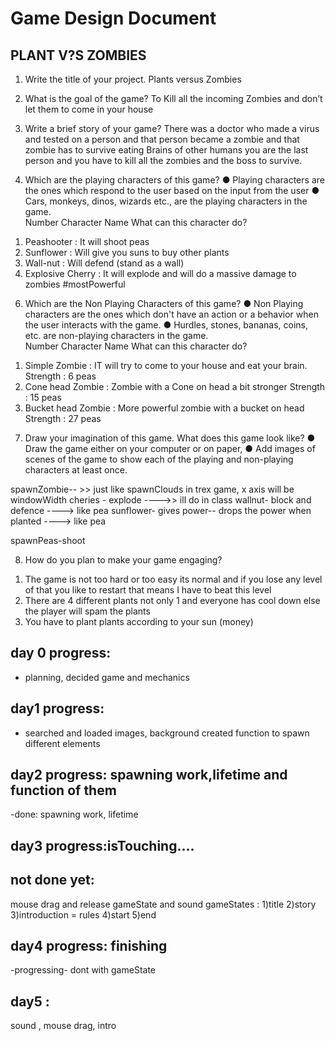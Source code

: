 # Game Design Document
## PLANT V?S ZOMBIES


1.	Write the title of your project.
Plants versus Zombies 


2.	What is the goal of the game? 
To Kill all the incoming Zombies and don’t let them to come in your house


3.	Write a brief story of your game?
There was a doctor who made a virus and tested on a person and that person became a zombie and that zombie has to survive eating Brains of other humans you are the last person and you have to kill all the zombies and the boss to survive.

4.	Which are the playing characters of this game? 
●	Playing characters are the ones which respond to the user based on the input from the user
●	Cars, monkeys, dinos, wizards etc., are the playing characters in the game.  
Number	Character Name	What can this character do? 
1)	Peashooter :	It will shoot peas
2)	Sunflower :	Will give you suns to buy other plants
3)	Wall-nut : Will defend (stand as a wall)
4)	Explosive Cherry : It will explode and will do a massive damage to zombies #mostPowerful

6.	Which are the Non Playing Characters of this game?
●	Non Playing characters are the ones which don't have an action or a behavior when the user interacts with the game.
●	Hurdles, stones, bananas, coins, etc. are non-playing characters in the game.   
Number	Character Name	What can this character do? 

1)	Simple Zombie : IT will try to come to your house and eat your brain.
Strength : 6 peas
2)	Cone head Zombie : Zombie with a Cone on head a bit stronger
Strength : 15 peas
3)	Bucket head Zombie : More powerful zombie with a bucket on head
Strength : 27 peas



7. Draw your imagination of this game. What does this game look like?
●	Draw the game either on your computer or on paper, 
●	Add images of scenes of the game to show each of the playing and non-playing characters at least once.  

spawnZombie-- >> just like spawnClouds in trex game, x axis will be windowWidth
cheries - explode ---->> ill do in class
wallnut- block and defence ----> like pea
sunflower- gives power-- drops the power when planted ----> like pea

spawnPeas-shoot


8. How do you plan to make your game engaging? 

1)	The game is not too hard or too easy its normal and if you lose any level of that you like to restart that means I have to beat this level
2)	There are 4 different plants not only 1 and everyone has cool down else the player will spam the plants 
3)	You have to plant plants according to your sun (money) 


## day 0 progress:
- planning, decided game and mechanics

## day1 progress:
- searched and loaded images, background created function to spawn different elements

## day2 progress: spawning work,lifetime and function of them 
-done: spawning work, lifetime 

## day3 progress:isTouching.... 
## not done yet:
mouse drag and release
gameState and sound
gameStates :
    1)title
    2)story
    3)introduction = rules
    4)start
    5)end

## day4 progress: finishing
-progressing-  dont with gameState

## day5 :
sound , mouse drag, intro

